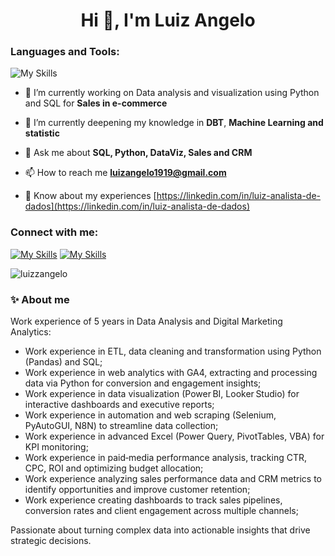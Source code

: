 <h1 align="center">Hi 👋, I'm Luiz Angelo</h1>

<h3 align="left">Languages and Tools:</h3>

![My Skills](https://go-skill-icons.vercel.app/api/icons?i=git,python,databricks,dbtlabs,excel,postgresql,tableau,pbi,looker&titles=true)



- 🔭 I’m currently working on Data analysis and visualization using Python and SQL for **Sales in e-commerce**

- 🌱 I’m currently deepening my knowledge in **DBT**, **Machine Learning and statistic**

- 💬 Ask me about **SQL, Python, DataViz, Sales and CRM**

- 📫 How to reach me **luizangelo1919@gmail.com**

- 📄 Know about my experiences [https://linkedin.com/in/luiz-analista-de-dados](https://linkedin.com/in/luiz-analista-de-dados)

<h3 align="left">Connect with me:</h3>

[![My Skills](https://skillicons.dev/icons?i=linkedin)](https://linkedin.com/in/luiz-analista-de-dados) [![My Skills](https://skillicons.dev/icons?i=instagram)](https://www.instagram.com/luizangelo.cf/)


<p><img align="center" src="https://github-readme-stats.vercel.app/api/top-langs?username=luizzangelo&show_icons=true&locale=en&layout=compact" alt="luizzangelo" /></p>

<h3 align="left">✨ About me</h3>


Work experience of 5 years in Data Analysis and Digital Marketing Analytics:

* Work experience in ETL, data cleaning and transformation using Python (Pandas) and SQL;
* Work experience in web analytics with GA4, extracting and processing data via Python for conversion and engagement insights;
* Work experience in data visualization (Power BI, Looker Studio) for interactive dashboards and executive reports;
* Work experience in automation and web scraping (Selenium, PyAutoGUI, N8N) to streamline data collection;
* Work experience in advanced Excel (Power Query, PivotTables, VBA) for KPI monitoring;
* Work experience in paid‑media performance analysis, tracking CTR, CPC, ROI and optimizing budget allocation;
* Work experience analyzing sales performance data and CRM metrics to identify opportunities and improve customer retention;
* Work experience creating dashboards to track sales pipelines, conversion rates and client engagement across multiple channels;

Passionate about turning complex data into actionable insights that drive strategic decisions.
